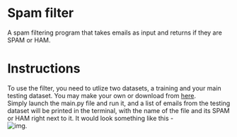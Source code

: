 # Spam filter 
A spam filtering program that takes emails as input and returns if they are SPAM or HAM.
# Instructions
To use the filter, you need to utlize two datasets, a training and your main testing dataset. You may make your own or download from [here]().  
Simply launch the main.py file and run it, and a list of emails from the testing dataset will be printed in the terminal, with the name of the file and its SPAM or HAM right next to it. It would look something like this -  
![img]().


